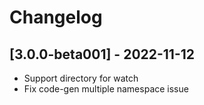 # Changelog

## [3.0.0-beta001] - 2022-11-12

* Support directory for watch
* Fix code-gen multiple namespace issue
